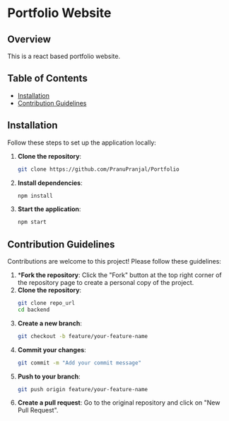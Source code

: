 # Portfolio Website 

## Overview
This is a react based portfolio website. 

## Table of Contents
- [Installation](#installation)
- [Contribution Guidelines](#contribution-guidelines)


## Installation

Follow these steps to set up the application locally:

1. **Clone the repository**:
   ```bash
   git clone https://github.com/PranuPranjal/Portfolio
   ```

2. **Install dependencies**:
   ```bash
   npm install
   ```

5. **Start the application**:
   ```bash
   npm start
   ```


## Contribution Guidelines

Contributions are welcome to this project! Please follow these guidelines:
1. ***Fork the repository**:
   Click the "Fork" button at the top right corner of the repository page to create a personal copy of the project.
2. **Clone the repository**: 
   ```bash
   git clone repo_url
   cd backend
   ```
3. **Create a new branch**: 
   ```bash
   git checkout -b feature/your-feature-name
   ```
4. **Commit your changes**: 
   ```bash
   git commit -m "Add your commit message"
   ```
5. **Push to your branch**: 
   ```bash
   git push origin feature/your-feature-name
   ```
6. **Create a pull request**: 
   Go to the original repository and click on "New Pull Request".
